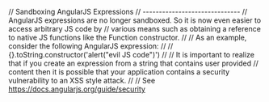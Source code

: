 // Sandboxing AngularJS Expressions
// ------------------------------
// AngularJS expressions are no longer sandboxed. So it is now even easier to access arbitrary JS code by
// various means such as obtaining a reference to native JS functions like the Function constructor.
//
// As an example, consider the following AngularJS expression:
//
// {}.toString.constructor('alert("evil JS code")')
//
// It is important to realize that if you create an expression from a string that contains user provided
// content then it is possible that your application contains a security vulnerability to an XSS style attack.
//
// See https://docs.angularjs.org/guide/security
